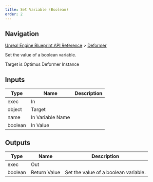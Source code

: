 ```yaml
---
title: Set Variable (Boolean)
order: 2
---
```

## Navigation

[Unreal Engine Blueprint API Reference](https://dev.epicgames.com/documentation/en-us/unreal-engine/BlueprintAPI) > [Deformer](https://dev.epicgames.com/documentation/en-us/unreal-engine/BlueprintAPI/Deformer)

Set the value of a boolean variable.

Target is Optimus Deformer Instance

## Inputs

| Type | Name | Description |
| --- | --- | --- |
| exec | In |  |
| object | Target |  |
| name | In Variable Name |  |
| boolean | In Value |  |

## Outputs

| Type | Name | Description |
| --- | --- | --- |
| exec | Out |  |
| boolean | Return Value | Set the value of a boolean variable. |
